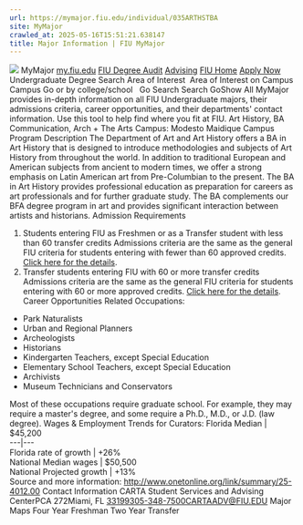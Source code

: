 ```yaml
---
url: https://mymajor.fiu.edu/individual/035ARTHSTBA
site: MyMajor
crawled_at: 2025-05-16T15:51:21.638147
title: Major Information | FIU MyMajor
---
```


![](https://mymajor.fiu.edu/assets/logo-T4VPR2BI.png)
MyMajor
[my.fiu.edu](https://my.fiu.edu/)
[FIU Degree Audit](https://dasa.fiu.edu/all-departments/advising/panther-success-hub/panther-degree-audit/)
[Advising](https://advising.fiu.edu)
[FIU Home](https://www.fiu.edu/)
[Apply Now](https://admissions.fiu.edu/)
Undergraduate Degree Search
Area of Interest
​
Area of Interest
on
Campus
​
Campus
Go
or by college/school
​
​
Go
Search
Search
GoShow All
MyMajor provides in-depth information on all FIU Undergraduate majors, their admissions criteria, career opportunities, and their departments' contact information. Use this tool to help find where you fit at FIU.
Art History,
BA
Communication, Arch + The Arts
Campus:
Modesto Maidique Campus
Program Description
The Department of Art and Art History offers a BA in Art History that is designed to introduce methodologies and subjects of Art History from throughout the world. In addition to traditional European and American subjects from ancient to modern times, we offer a strong emphasis on Latin American art from Pre-Columbian to the present. The BA in Art History provides professional education as preparation for careers as art professionals and for further graduate study. The BA complements our BFA degree program in art and provides significant interaction between artists and historians.
Admission Requirements
1. Students entering FIU as Freshmen or as a Transfer student with less than 60 transfer credits
Admissions criteria are the same as the general FIU criteria for students entering with fewer than 60 approved credits. [Click here for the details](http://admissions.fiu.edu/apply/freshman/).
2. Transfer students entering FIU with 60 or more transfer credits
Admissions criteria are the same as the general FIU criteria for students entering with 60 or more approved credits. [Click here for the details](http://admissions.fiu.edu/apply/transfer/).
Career Opportunities
Related Occupations:
  * Park Naturalists
  * Urban and Regional Planners
  * Archeologists
  * Historians
  * Kindergarten Teachers, except Special Education
  * Elementary School Teachers, except Special Education
  * Archivists
  * Museum Technicians and Conservators


Most of these occupations require graduate school. For example, they may require a master's degree, and some require a Ph.D., M.D., or J.D. (law degree).
Wages & Employment Trends for Curators:
Florida Median | $45,200  
---|---  
Florida rate of growth | +26%  
National Median wages | $50,500  
National Projected growth | +13%  
Source and more information: <http://www.onetonline.org/link/summary/25-4012.00>
Contact Information
CARTA Student Services and Advising CenterPCA 272Miami, FL 33199305-348-7500CARTAADV@FIU.EDU
Major Maps
Four Year Freshman
Two Year Transfer
